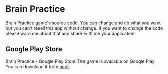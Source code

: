 # Brain Practice
Brain Practice game's source code. You can change and do what you want but you can't resell this app without change. If you want to change the code please warn me about that and share with me your application.

## Google Play Store
Brain Practice - Google Play Store
The game is available on Google Play. You can download it from [here](https://play.google.com/store/apps/details?id=com.emreozgenc.brainpractice).
